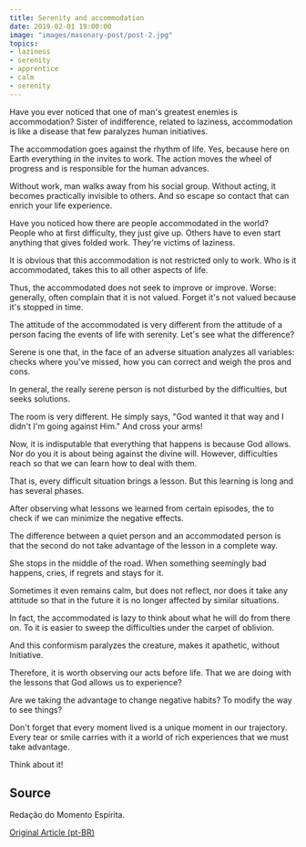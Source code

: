 ```yaml
---
title: Serenity and accommodation
date: 2019-02-01 19:00:00
image: "images/masonary-post/post-2.jpg"
topics: 
- laziness
- serenity
- apprentice
- calm
- serenity
---
```


Have you ever noticed that one of man's greatest enemies is accommodation? Sister of
indifference, related to laziness, accommodation is like a disease that
few paralyzes human initiatives.

The accommodation goes against the rhythm of life. Yes, because here on Earth everything in the
invites to work. The action moves the wheel of progress and is responsible for the
human advances.

Without work, man walks away from his social group. Without acting, it becomes
practically invisible to others. And so escape so contact that can enrich
your life experience.

Have you noticed how there are people accommodated in the world? People who at first
difficulty, they just give up. Others have to even start anything
that gives folded work. They're victims of laziness.

It is obvious that this accommodation is not restricted only to work. Who is it
accommodated, takes this to all other aspects of life.

Thus, the accommodated does not seek to improve or improve. Worse: generally,
often complain that it is not valued. Forget it's not valued because it's
stopped in time.

The attitude of the accommodated is very different from the attitude of a person facing
the events of life with serenity. Let's see what the difference?

Serene is one that, in the face of an adverse situation analyzes all variables:
checks where you've missed, how you can correct and weigh the pros and cons.

In general, the really serene person is not disturbed by the difficulties,
but seeks solutions.

The room is very different. He simply says, "God wanted it that way and I didn't
I'm going against Him." And cross your arms!

Now, it is indisputable that everything that happens is because God allows. Nor do you
it is about being against the divine will. However, difficulties reach
so that we can learn how to deal with them.

That is, every difficult situation brings a lesson. But this learning is long and
has several phases.

After observing what lessons we learned from certain episodes, the
to check if we can minimize the negative effects.

The difference between a quiet person and an accommodated person is that the second
do not take advantage of the lesson in a complete way.

She stops in the middle of the road. When something seemingly bad happens, cries, if
regrets and stays for it.

Sometimes it even remains calm, but does not reflect, nor does it take any attitude
so that in the future it is no longer affected by similar situations.

In fact, the accommodated is lazy to think about what he will do from there on. To
it is easier to sweep the difficulties under the carpet of oblivion.

And this conformism paralyzes the creature, makes it apathetic, without
Initiative.

Therefore, it is worth observing our acts before life. That we are
doing with the lessons that God allows us to experience?

Are we taking the advantage to change negative habits? To modify the
way to see things?

Don't forget that every moment lived is a unique moment in our trajectory.
Every tear or smile carries with it a world of rich experiences that
we must take advantage.

Think about it!


## Source
Redação do Momento Espírita.

[Original Article (pt-BR)](http://momento.com.br/pt/ler_texto.php?id=1641)
